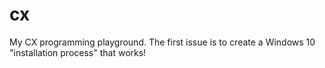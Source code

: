 # cx
My CX programming playground.
The first issue is to create a Windows 10 "installation process" that works!
